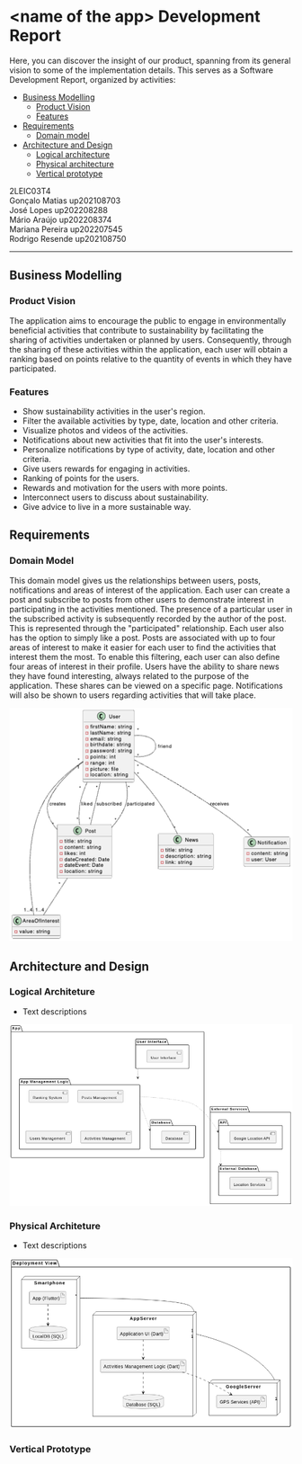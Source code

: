# \<name of the app> Development Report

Here, you can discover the insight of our product, spanning from its general vision to some of the implementation details. This serves as a Software Development Report, organized by activities:

* [Business Modelling](#business-modelling)
    * [Product Vision](#Product-Vision)
    * [Features](#Features)
* [Requirements](#Requirements)
  * [Domain model](#Domain-model)
* [Architecture and Design](#Architecture-And-Design)
  * [Logical architecture](#Logical-Architecture)
  * [Physical architecture](#Physical-Architecture)
  * [Vertical prototype](#Vertical-Prototype)


2LEIC03T4\
Gonçalo Matias up202108703 \
José Lopes up202208288 \
Mário Araújo up202208374\
Mariana Pereira up202207545\
Rodrigo Resende up202108750

---

## Business Modelling

### Product Vision

The application aims to encourage the public to engage in environmentally beneficial activities that contribute to sustainability by facilitating the sharing of activities undertaken or planned by users. Consequently, through the sharing of these activities within the application, each user will obtain a ranking based on points relative to the quantity of events in which they have participated.

### Features

- Show sustainability activities in the user's region.
- Filter the available activities by type, date, location and other criteria.
- Visualize photos and videos of the activities.
- Notifications about new activities that fit into the user's interests.
- Personalize notifications by type of activity, date, location and other criteria.
- Give users rewards for engaging in activities.
- Ranking of points for the users.
- Rewards and motivation for the users with more points.
- Interconnect users to discuss about sustainability.
- Give advice to live in a more sustainable way. 


## Requirements

### Domain Model

This domain model gives us the relationships between users, posts, notifications and areas of interest of the application.
Each user can create a post and subscribe to posts from other users to demonstrate interest in participating in the activities mentioned. The presence of a particular user in the subscribed activity is subsequently recorded by the author of the post. This is represented through the "participated" relationship. Each user also has the option to simply like a post.
Posts are associated with up to four areas of interest to make it easier for each user to find the activities that interest them the most. To enable this filtering, each user can also define four areas of interest in their profile.
Users have the ability to share news they have found interesting, always related to the purpose of the application. These shares can be viewed on a specific page.
Notifications will also be shown to users regarding activities that will take place.

![Domain model](images/image.png)

## Architecture and Design

### Logical Architeture

* Text descriptions

![Logical Architeture](images/imageAL.png)

### Physical Architeture

* Text descriptions

![Physical Architeture](images/imageAF.png)

### Vertical Prototype
